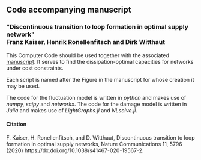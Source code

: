 <p align="center">
   <h2>
     Code accompanying manuscript 
  </h2>
 </p>
<p align="center">
   <h3> "Discontinuous transition to loop formation in optimal supply network"
     </br>
  Franz Kaiser, Henrik Ronellenfitsch and Dirk Witthaut
  </h3>
 </p>

This Computer Code should be used together with the associated [manuscript](https://dx.doi.org/10.1038/s41467-020-19567-2). It serves to find the dissipation-optimal capacities for networks under cost constraints.

Each script is named after the Figure in the manuscript for whose creation it may be used.

The code for the fluctuation model is written in *python* and makes use of *numpy, scipy* and *networkx*.
The code for the damage model is written in *Julia* and makes use of *LightGraphs.jl* and *NLsolve.jl*.


<h4>
   Citation
   </h4>
F. Kaiser, H. Ronellenfitsch, and D. Witthaut, Discontinuous transition to loop formation in optimal supply networks, Nature Communications 11, 5796 (2020) 
https://dx.doi.org/10.1038/s41467-020-19567-2.

